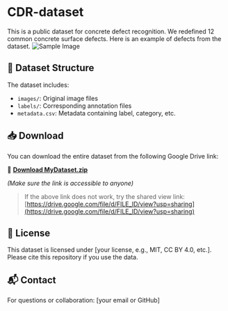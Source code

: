 # CDR-dataset

This is a public dataset for concrete defect recognition. 
We redefined 12 common concrete surface defects. Here is an example of defects from the dataset.
![Sample Image](image/sample.jpg)


## 📁 Dataset Structure

The dataset includes:

- `images/`: Original image files
- `labels/`: Corresponding annotation files
- `metadata.csv`: Metadata containing label, category, etc.

## 📥 Download

You can download the entire dataset from the following Google Drive link:

🔗 **[Download MyDataset.zip](https://drive.google.com/uc?id=FILE_ID&export=download)**

*(Make sure the link is accessible to anyone)*

> If the above link does not work, try the shared view link:  
> [https://drive.google.com/file/d/FILE_ID/view?usp=sharing](https://drive.google.com/file/d/FILE_ID/view?usp=sharing)

## 📄 License

This dataset is licensed under [your license, e.g., MIT, CC BY 4.0, etc.]. Please cite this repository if you use the data.

## 📬 Contact

For questions or collaboration: [your email or GitHub]
